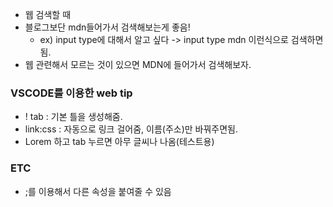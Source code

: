 - 웹 검색할 때
- 블로그보단 mdn들어가서 검색해보는게 좋음!
  - ex) input type에 대해서 알고 싶다
    -> input type mdn 이런식으로 검색하면 됨.
- 웹 관련해서 모르는 것이 있으면 MDN에 들어가서 검색해보자.

### VSCODE를 이용한 web tip
- ! tab : 기본 틀을 생성해줌.
- link:css : 자동으로 링크 걸어줌, 이름(주소)만 바꿔주면됨.
- Lorem 하고 tab 누르면 아무 글씨나 나옴(테스트용)





### ETC
- ;를 이용해서 다른 속성을 붙여줄 수 있음
